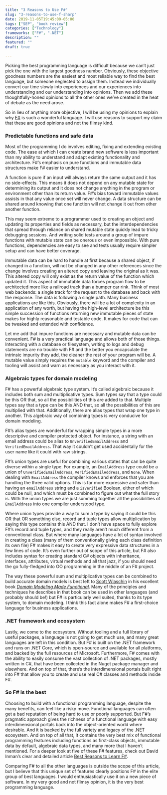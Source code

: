 ```yaml
---
title: "3 Reasons to Use F#"
slug: "3-reasons-to-use-f-sharp"
date: 2019-11-05T19:45:00-05:00
tags: ["SEP", "book review"]
categories: ["Technology"]
frameworks: ["F#", ".NET"]
description: ""
featured: ""
draft: true

---
```


Picking the best programming language is difficult because we can’t just pick the one with the largest goodness number. Obviously, these objective goodness numbers are the easiest and most reliable way to find the best language, but someone neglected to assign them. Instead we individually convert our time slowly into experiences and our experiences into understanding and our understanding into opinions. Then we add these thoughtfully-honed opinions to all the other ones we’ve created in the heat of debate as the need arose.

So in lieu of anything more objective, I will be using my opinions to explain why [F#](https://fsharp.org/) is such a wonderful language. I will use reasons to support my claim that these are good opinions and not the flimsy kind.

### Predictable functions and safe data

Most of the programming I do involves editing, fixing and extending existing code. The ease at which I can create brand new software is less important than my ability to understand and adapt existing functionality and architecture. F#’s emphasis on pure functions and immutable data structures make F# easier to understand.

A function is pure if an input will always return the same output and it has no side-effects. This means it does not depend on any mutable state for determining its output and it does not change anything in the program or environment other than its return value. F#’s bias toward immutable values assists in that any value once set will never change. A data structure can be shared around knowing that one function will not change it out from other another function.

This may seem extreme to a programmer used to creating an object and updating its properties and fields as necessary, but the interdependencies that spread through reliance on shared mutable state quickly lead to tricky debugging sessions. And writing solid tests around a group of impure functions with mutable state can be onerous or even impossible. With pure functions, dependencies are easy to see and tests usually require simpler setup and can have better coverage.

Immutable data can be hard to handle at first because a shared object, if changed in a function, will not be changed in any other references since the change involves creating an altered copy and leaving the original as it was. This altered copy will only exist as the return value of the function which updated it. This aspect of immutable data forces program flow to be architected more like a railroad track than a bumper car rink. Think of most web backends: a single track for the request to the database and back with the response. The data is following a single path. Many business applications are like this. Obviously, there will be a lot of complexity in an application of any worth, but having the high-level architecture be this simple succession of functions returning new immutable pieces of state makes for highly reasonable and testable code. It makes for code that can be tweaked and extended with confidence.

Let me add that impure functions are necessary and mutable data can be convenient. F# is a very practical language and allows both of those things. Interacting with a database or filesystem, writing to logs and debug statements are no trouble with F# and the better you encapsulate the intrinsic impurity they add, the cleaner the rest of your program will be. A mutable value simply requires the `mutable` keyword and the compiler and tooling will assist and warn as necessary as you interact with it.

### Algebraic types for domain modeling

F# has a powerful algebraic type system. It’s called algebraic because it includes both sum and multiplicative types. Sum types say that a type could be this OR that, so all the possibilities of this are added to that. Multiple types say that a type can be this AND that, so all the possibilities of this are multiplied with that. Additionally, there are alias types that wrap one type in another. This algebraic way of combining types is very conducive for domain modeling.

F#’s alias types are wonderful for wrapping simple types in a more descriptive and compiler protected object. For instance, a string with an email address could be alias to `UnverifiedEmailAddress` and `VerifiedEmailAddress`. That way it couldn’t get used accidentally for the user name like it could with raw strings.

F#’s union types are useful for combining various states that can be quite diverse within a single type. For example, an `EmailAddress` type could be a union of `UnverifiedEmailAddress`, `VerifiedEmailAddress`, and `None`. When dealing with `EmailAddress` the compiler knows and enforces that you are handling the three valid options. This is far more expressive and safer than having an `emailAddress` string and a `isVerified` Boolean, either of which could be null, and which must be combined to figure out what the full story is. With the union types we are just summing together all the possibilities of `EmailAddress` into one compiler understood type.

Where union types provide a way to sum a type by saying it could be this OR that OR something else, record and tuple types allow multiplication by saying this type contains this AND that. I don’t have space to fully explore F#’s record and tuple types, and they really aren’t much different from a conventional class. But where many languages have a lot of syntax involved in creating a class (many of them conventionally giving each class definition its own file) F# makes it easy to create very expressive data structures in a few lines of code. It’s even further out of scope of this article, but F# also includes syntax for creating standard C# objects with inheritance, interfaces, attributes, virtual methods and all that jazz, if you should need the go fully-fledged into OO programming in the middle of an F# project.

The way these powerful sum and multiplicative types can be combined to build accurate domain models is best left to [Scott Wlaschin](https://fsharpforfunandprofit.com/) in his excellent book [_Domain Modeling Made Functional_](https://fsharpforfunandprofit.com/books/#domain-modeling-made-functional-ebook-and-paper). Many of the principles and techniques he describes in that book can be used in other languages (and probably should be!) but F# is particularly well suited, thanks to its type system, to domain modeling. I think this fact alone makes F# a first-choice language for business applications.

### .NET framework and ecosystem

Lastly, we come to the ecosystem. Without tooling and a full library of useful packages, a language is not going to get much use, and many great languages are left in this condition. But F# is built on the .NET framework and runs on .NET Core, which is open-source and available for all platforms, and backed by the full resources of Microsoft. Furthermore, F# comes with the ability to easily consume the vast collection of .NET packages, mostly written in C#, that have been collected in the Nuget package manager and elsewhere. And on top of that, there’s the interdimensional portals built right into F# that allow you to create and use real C# classes and methods inside F#.

### So F# is the best

Choosing to build with a functional programming language, despite the many benefits, can feel like a risky move. Functional languages can often get a bad reputation of being hard to use or poorly supported. But F#’s pragmatic approach gives the richness of a functional language with easy interdimensional portals back into the object-oriented world where desirable. And it is backed by the full variety and legacy of the .NET ecosystem. And on top of all that, It contains the very best mix of functional programming features including functions as first-class objects, immutable data by default, algebraic data types, and many more that I haven’t mentioned. For a deeper look at five of these F# features, check out David Inman’s clear and detailed article [Best Reasons to Learn F#](https://www.sep.com/sep-blog/2019/10/03/best-reasons-for-learning-f/).

Comparing F# to all the other languages is outside the scope of this article, but I believe that this unique set of features clearly positions F# in the elite group of best languages. I would enthusiastically use it on a new piece of software. In my very good and not flimsy opinion, it is the very best programming language.
